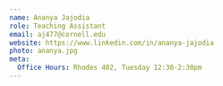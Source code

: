 ```yaml
---
name: Ananya Jajodia
role: Teaching Assistant
email: aj477@cornell.edu
website: https://www.linkedin.com/in/ananya-jajodia
photo: ananya.jpg
meta:
  Office Hours: Rhodes 402, Tuesday 12:30-2:30pm
---
```

